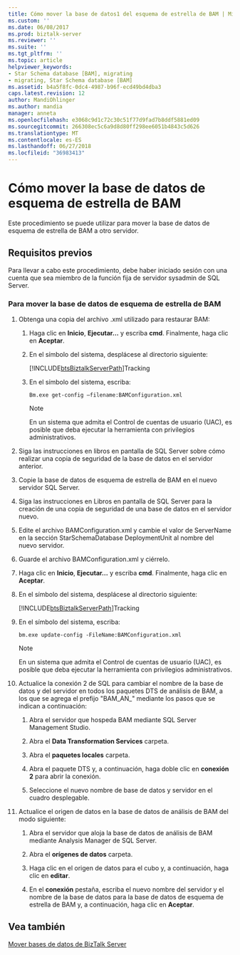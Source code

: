 ```yaml
---
title: Cómo mover la base de datos1 del esquema de estrella de BAM | Microsoft Docs
ms.custom: ''
ms.date: 06/08/2017
ms.prod: biztalk-server
ms.reviewer: ''
ms.suite: ''
ms.tgt_pltfrm: ''
ms.topic: article
helpviewer_keywords:
- Star Schema database [BAM], migrating
- migrating, Star Schema database [BAM]
ms.assetid: b4a5f8fc-0dc4-4987-b96f-ecd49bd4dba3
caps.latest.revision: 12
author: MandiOhlinger
ms.author: mandia
manager: anneta
ms.openlocfilehash: e3068c9d1c72c30c51f77d9fad7b8ddf5881ed09
ms.sourcegitcommit: 266308ec5c6a9d8d80ff298ee6051b4843c5d626
ms.translationtype: MT
ms.contentlocale: es-ES
ms.lasthandoff: 06/27/2018
ms.locfileid: "36983413"
---
```

# <a name="how-to-move-the-bam-star-schema-database"></a>Cómo mover la base de datos de esquema de estrella de BAM
Este procedimiento se puede utilizar para mover la base de datos de esquema de estrella de BAM a otro servidor.  
  
## <a name="prerequisites"></a>Requisitos previos  
 Para llevar a cabo este procedimiento, debe haber iniciado sesión con una cuenta que sea miembro de la función fija de servidor sysadmin de SQL Server.  
  
### <a name="to-move-the-bam-star-schema-database"></a>Para mover la base de datos de esquema de estrella de BAM  
  
1. Obtenga una copia del archivo .xml utilizado para restaurar BAM:  
  
   1. Haga clic en **Inicio**, **Ejecutar…** y escriba **cmd**. Finalmente, haga clic en **Aceptar**.  
  
   2. En el símbolo del sistema, desplácese al directorio siguiente:  
  
       [!INCLUDE[btsBiztalkServerPath](../includes/btsbiztalkserverpath-md.md)]Tracking  
  
   3. En el símbolo del sistema, escriba:  
  
      ```  
      Bm.exe get-config –filename:BAMConfiguration.xml  
      ```  
  
      > [!NOTE]
      >  En un sistema que admita el Control de cuentas de usuario (UAC), es posible que deba ejecutar la herramienta con privilegios administrativos.  
  
2. Siga las instrucciones en libros en pantalla de SQL Server sobre cómo realizar una copia de seguridad de la base de datos en el servidor anterior.  
  
3. Copie la base de datos de esquema de estrella de BAM en el nuevo servidor SQL Server.  
  
4. Siga las instrucciones en Libros en pantalla de SQL Server para la creación de una copia de seguridad de una base de datos en el servidor nuevo.  
  
5. Edite el archivo BAMConfiguration.xml y cambie el valor de ServerName en la sección StarSchemaDatabase DeploymentUnit al nombre del nuevo servidor.  
  
6. Guarde el archivo BAMConfiguration.xml y ciérrelo.  
  
7. Haga clic en **Inicio**, **Ejecutar…** y escriba **cmd**. Finalmente, haga clic en **Aceptar**.  
  
8. En el símbolo del sistema, desplácese al directorio siguiente:  
  
    [!INCLUDE[btsBiztalkServerPath](../includes/btsbiztalkserverpath-md.md)]Tracking  
  
9. En el símbolo del sistema, escriba:  
  
    ```  
    bm.exe update-config -FileName:BAMConfiguration.xml  
    ```  
  
    > [!NOTE]
    >  En un sistema que admita el Control de cuentas de usuario (UAC), es posible que deba ejecutar la herramienta con privilegios administrativos.  
  
10. Actualice la conexión 2 de SQL para cambiar el nombre de la base de datos y del servidor en todos los paquetes DTS de análisis de BAM, a los que se agrega el prefijo "BAM_AN_" mediante los pasos que se indican a continuación:  
  
    1.  Abra el servidor que hospeda BAM mediante SQL Server Management Studio.  
  
    2.  Abra el **Data Transformation Services** carpeta.  
  
    3.  Abra el **paquetes locales** carpeta.  
  
    4.  Abra el paquete DTS y, a continuación, haga doble clic en **conexión 2** para abrir la conexión.  
  
    5.  Seleccione el nuevo nombre de base de datos y servidor en el cuadro desplegable.  
  
11. Actualice el origen de datos en la base de datos de análisis de BAM del modo siguiente:  
  
    1.  Abra el servidor que aloja la base de datos de análisis de BAM mediante Analysis Manager de SQL Server.  
  
    2.  Abra el **orígenes de datos** carpeta.  
  
    3.  Haga clic en el origen de datos para el cubo y, a continuación, haga clic en **editar**.  
  
    4.  En el **conexión** pestaña, escriba el nuevo nombre del servidor y el nombre de la base de datos para la base de datos de esquema de estrella de BAM y, a continuación, haga clic en **Aceptar**.  
  
## <a name="see-also"></a>Vea también  
 [Mover bases de datos de BizTalk Server](../core/moving-biztalk-server-databases.md)